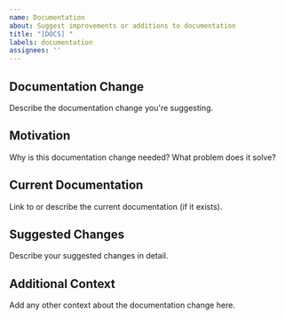 ```yaml
---
name: Documentation
about: Suggest improvements or additions to documentation
title: "[DOCS] "
labels: documentation
assignees: ''
---
```


## Documentation Change
Describe the documentation change you're suggesting.

## Motivation
Why is this documentation change needed? What problem does it solve?

## Current Documentation
Link to or describe the current documentation (if it exists).

## Suggested Changes
Describe your suggested changes in detail.

## Additional Context
Add any other context about the documentation change here. 